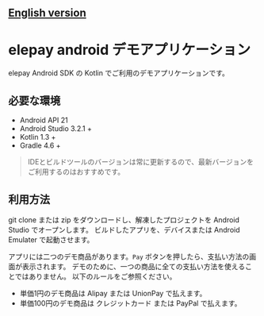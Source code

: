 ## [English version](https://github.com/elestyle/elepayAndroidDemoKotlin/blob/master/README.en.md)

# elepay android デモアプリケーション

elepay Android SDK の Kotlin でご利用のデモアプリケーションです。

## 必要な環境

* Android API 21
* Android Studio 3.2.1 +
* Kotlin 1.3 +
* Gradle 4.6 +

> IDEとビルドツールのバージョンは常に更新するので、最新バージョンをご利用するのはおすすめです。

## 利用方法

git clone または zip をダウンロードし、解凍したプロジェクトを Android Studio でオープンします。
ビルドしたアプリを、デバイスまたは Android Emulater で起動させます。

アプリには二つのデモ商品があります。```Pay``` ボタンを押したら、支払い方法の画面が表示されます。
デモのために、一つの商品に全ての支払い方法を使えることではありません。
以下のルールをご参照ください。

* 単価1円のデモ商品は Alipay または UnionPay で払えます。
* 単価100円のデモ商品は クレジットカード または PayPal で払えます。
